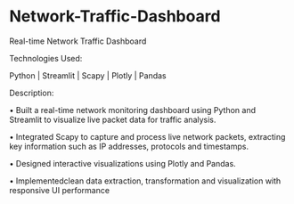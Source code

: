# Network-Traffic-Dashboard

Real-time Network Traffic Dashboard

Technologies Used:

Python | Streamlit | Scapy | Plotly | Pandas

Description:

•	Built a real-time network monitoring dashboard using Python and Streamlit to visualize live packet data for traffic analysis. 

•	Integrated Scapy to capture and process live network packets, extracting key information such as IP addresses, protocols and timestamps.

•	Designed interactive visualizations using Plotly and Pandas. 

•	Implementedclean data extraction, transformation and visualization with responsive UI performance

